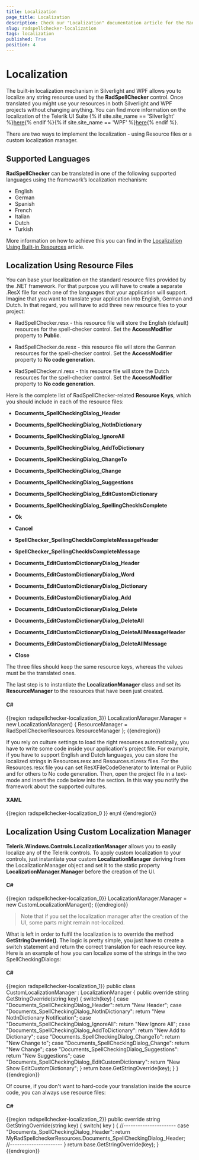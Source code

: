 ```yaml
---
title: Localization
page_title: Localization
description: Check our "Localization" documentation article for the RadSpellChecker WPF control.
slug: radspellchecker-localization
tags: localization
published: True
position: 4
---
```


# Localization



The built-in localization mechanism in Silverlight and WPF allows you to localize any string resource used by the __RadSpellChecker__ control. Once translated you might use your resources in both Silverlight and WPF projects without changing anything. You can find more information on the localization of the Telerik UI Suite {% if site.site_name == 'Silverlight' %}[here](http://www.telerik.com/help/silverlight/common-localization.html){% endif %}{% if site.site_name == 'WPF' %}[here](http://www.telerik.com/help/wpf/common-localization.html){% endif %}.
      

There are two ways to implement the localization - using Resource files or a custom localization manager.

## Supported Languages

__RadSpellChecker__ can be translated in one of the following supported languages using the framework’s localization mechanism:

* English
* German
* Spanish
* French
* Italian
* Dutch
* Turkish

More information on how to achieve this you can find in the [Localization Using Built-in Resources](https://docs.telerik.com/devtools/wpf/common-localization#localization-using-built-in-resources) article.

## Localization Using Resource Files

You can base your localization on the standard resource files provided by the .NET framework. For that purpose you will have to create a separate .ResX file for each one of the languages that your application will support. Imagine that you want to translate your application into English, German and Dutch. In that regard, you will have to add three new resource files to your project:
        

* RadSpellChecker.resx - this resource file will store the English (default) resources for the spell-checker control. Set the __AccessModifier__ property to __Public__.
            

* RadSpellChecker.de.resx - this resource file will store the German resources for the spell-checker control. Set the __AccessModifier__ property to __No code generation__.
            

* RadSpellChecker.nl.resx - this resource file will store the Dutch resources for the spell-checker control. Set the __AccessModifier__ property to __No code generation__.
            

Here is the complete list of RadSpellChecker-related __Resource Keys__, which you should include in each of the resource files:
        

* __Documents_SpellCheckingDialog_Header__

* __Documents_SpellCheckingDialog_NotInDictionary__

* __Documents_SpellCheckingDialog_IgnoreAll__

* __Documents_SpellCheckingDialog_AddToDictionary__

* __Documents_SpellCheckingDialog_ChangeTo__

* __Documents_SpellCheckingDialog_Change__

* __Documents_SpellCheckingDialog_Suggestions__

* __Documents_SpellCheckingDialog_EditCustomDictionary__

* __Documents_SpellCheckingDialog_SpellingCheckIsComplete__

* __Ok__

* __Cancel__

* __SpellChecker_SpellingCheckIsCompleteMessageHeader__

* __SpellChecker_SpellingCheckIsCompleteMessage__

* __Documents_EditCustomDictionaryDialog_Header__

* __Documents_EditCustomDictionaryDialog_Word__

* __Documents_EditCustomDictionaryDialog_Dictionary__

* __Documents_EditCustomDictionaryDialog_Add__

* __Documents_EditCustomDictionaryDialog_Delete__

* __Documents_EditCustomDictionaryDialog_DeleteAll__

* __Documents_EditCustomDictionaryDialog_DeleteAllMessageHeader__

* __Documents_EditCustomDictionaryDialog_DeleteAllMessage__

* __Close__

The three files should keep the same resource keys, whereas the values must be the translated ones.
        

The last step is to instantiate the __LocalizationManager__ class and set its __ResourceManager__ to the resources that have been just created.
        

#### __C#__

{{region radspellchecker-localization_3}}
	LocalizationManager.Manager = new LocalizationManager()
	{
	   ResourceManager = RadSpellCheckerResources.ResourceManager
	};
{{endregion}}



If you rely on culture settings to load the right resources automatically, you have to write some code inside your application's project file. For example, if you have to support English and Dutch languages, you can store the localized strings in Resources.resx and Resources.nl.resx files. For the Resources.resx file you can set ResXFileCodeGenerator to Internal or Public and for others to No code generation. Then, open the project file in a text-mode and insert the code below into the <PropertyGroup> section. In this way you notify the framework about the supported cultures.
        

#### __XAML__

{{region radspellchecker-localization_0 }}
	<SupportedCultures>en;nl</SupportedCultures>
	{{endregion}}



## Localization Using Custom Localization Manager

__Telerik.Windows.Controls.LocalizationManager__ allows you to easily localize any of the Telerik controls. To apply custom localization to your controls, just instantiate your custom __LocalizationManager__ deriving from the LocalizationManager object and set it to the static property __LocalizationManager.Manager__ before the creation of the UI.
        

#### __C#__

{{region radspellchecker-localization_0}}
	LocalizationManager.Manager = new CustomLocalizationManager();
{{endregion}}



>Note that if you set the localization manager after the creation of the UI, some parts might remain not-localized.

What is left in order to fulfil the localization is to override the method __GetStringOverride()__. The logic is pretty simple, you just have to create a switch statement and return the correct translation for each resource key. Here is an example of how you can localize some of the strings in the two SpellCheckingDialogs:
        

#### __C#__

{{region radspellchecker-localization_1}}
	public class CustomLocalizationManager : LocalizationManager
	{
	   public override string GetStringOverride(string key)
	   {
	       switch(key)
	       {
	           case "Documents_SpellCheckingDialog_Header":
	               return "New Header";
	           case "Documents_SpellCheckingDialog_NotInDictionary":
	               return "New NotInDictionary Notification";
	           case "Documents_SpellCheckingDialog_IgnoreAll":
	               return "New Ignore All";
	           case "Documents_SpellCheckingDialog_AddToDictionary":
	               return "New Add to Dictionary";
	           case "Documents_SpellCheckingDialog_ChangeTo":
	               return "New Change to"; 
	           case "Documents_SpellCheckingDialog_Change":
	               return "New Change";
	           case "Documents_SpellCheckingDialog_Suggestions":
	               return "New Suggestions";
	           case "Documents_SpellCheckingDialog_EditCustomDictionary":
	               return "New Show EditCustomDictionary";
	       }
	       return base.GetStringOverride(key);
	   }
	}
{{endregion}}



Of course, if you don't want to hard-code your translation inside the source code, you can always use resource files:
        

#### __C#__

{{region radspellchecker-localization_2}}
	public override string GetStringOverride(string key)
	{
	   switch( key )
	   {
	       //----------------------
	       case "Documents_SpellCheckingDialog_Header":
	           return MyRadSpellcheckerResources.Documents_SpellCheckingDialog_Header;
	       //----------------------
	   }
	   return base.GetStringOverride(key);
	}
{{endregion}}



